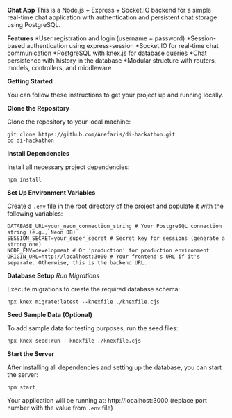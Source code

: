 **Chat App**
This is a Node.js + Express + Socket.IO backend for a simple real-time chat application with authentication and persistent chat storage using PostgreSQL.

**Features**
*User registration and login (username + password)
*Session-based authentication using express-session
*Socket.IO for real-time chat communication
*PostgreSQL with knex.js for database queries
*Chat persistence with history in the database
*Modular structure with routers, models, controllers, and middleware

**Getting Started**

You can follow these instructions to get your project up and running locally.

**Clone the Repository**

Clone the repository to your local machine:

```
git clone https://github.com/Arefaris/di-hackathon.git
cd di-hackathon
```

**Install Dependencies**

Install all necessary project dependencies:

```
npm install
```

**Set Up Environment Variables**

Create a `.env` file in the root directory of the project and populate it with the following variables:

```
DATABASE_URL=your_neon_connection_string # Your PostgreSQL connection string (e.g., Neon DB)
SESSION_SECRET=your_super_secret # Secret key for sessions (generate a strong one)
NODE_ENV=development # Or 'production' for production environment
ORIGIN_URL=http://localhost:3000 # Your frontend's URL if it's separate. Otherwise, this is the backend URL.
```

**Database Setup**
_Run Migrations_

Execute migrations to create the required database schema:

```
npx knex migrate:latest --knexfile ./knexfile.cjs
```

**Seed Sample Data (Optional)**

To add sample data for testing purposes, run the seed files:

```
npx knex seed:run --knexfile ./knexfile.cjs
```

**Start the Server**

After installing all dependencies and setting up the database, you can start the server:

```
npm start
```

Your application will be running at: http://localhost:3000 (replace port number with the value from `.env` file)
